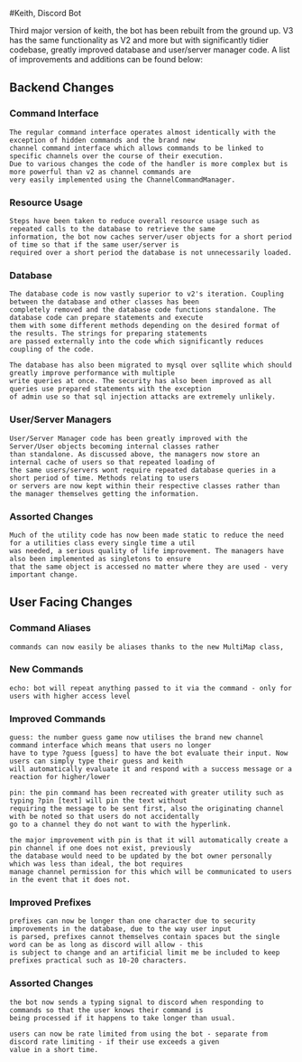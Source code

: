 #Keith, Discord Bot

Third major version of keith, the bot has been rebuilt from the ground up. V3 has the same functionality as V2 and more
but with significantly tidier codebase, greatly improved database and user/server manager code. A list of improvements
and additions can be found below: 

## Backend Changes

### Command Interface
    The regular command interface operates almost identically with the exception of hidden commands and the brand new 
    channel command interface which allows commands to be linked to specific channels over the course of their execution.
    Due to various changes the code of the handler is more complex but is more powerful than v2 as channel commands are
    very easily implemented using the ChannelCommandManager.

### Resource Usage
    Steps have been taken to reduce overall resource usage such as repeated calls to the database to retrieve the same
    information, the bot now caches server/user objects for a short period of time so that if the same user/server is 
    required over a short period the database is not unnecessarily loaded.

### Database
    The database code is now vastly superior to v2's iteration. Coupling between the database and other classes has been
    completely removed and the database code functions standalone. The database code can prepare statements and execute
    them with some different methods depending on the desired format of the results. The strings for preparing statements
    are passed externally into the code which significantly reduces coupling of the code. 

    The database has also been migrated to mysql over sqllite which should greatly improve performance with multiple 
    write queries at once. The security has also been improved as all queries use prepared statements with the exception
    of admin use so that sql injection attacks are extremely unlikely. 

### User/Server Managers
    User/Server Manager code has been greatly improved with the Server/User objects becoming internal classes rather
    than standalone. As discussed above, the managers now store an internal cache of users so that repeated loading of
    the same users/servers wont require repeated database queries in a short period of time. Methods relating to users
    or servers are now kept within their respective classes rather than the manager themselves getting the information.

### Assorted Changes
    Much of the utility code has now been made static to reduce the need for a utilities class every single time a util 
    was needed, a serious quality of life improvement. The managers have also been implemented as singletons to ensure 
    that the same object is accessed no matter where they are used - very important change. 

## User Facing Changes

### Command Aliases
    commands can now easily be aliases thanks to the new MultiMap class, 

### New Commands
    echo: bot will repeat anything passed to it via the command - only for users with higher access level
    
### Improved Commands
    guess: the number guess game now utilises the brand new channel command interface which means that users no longer
    have to type ?guess [guess] to have the bot evaluate their input. Now users can simply type their guess and keith
    will automatically evaluate it and respond with a success message or a reaction for higher/lower

    pin: the pin command has been recreated with greater utility such as typing ?pin [text] will pin the text without
    requiring the message to be sent first, also the originating channel with be noted so that users do not accidentally
    go to a channel they do not want to with the hyperlink. 

    the major improvement with pin is that it will automatically create a pin channel if one does not exist, previously
    the database would need to be updated by the bot owner personally which was less than ideal, the bot requires 
    manage channel permission for this which will be communicated to users in the event that it does not. 

### Improved Prefixes
    prefixes can now be longer than one character due to security improvements in the database, due to the way user input
    is parsed, prefixes cannot themselves contain spaces but the single word can be as long as discord will allow - this
    is subject to change and an artificial limit me be included to keep prefixes practical such as 10-20 characters. 

### Assorted Changes
    the bot now sends a typing signal to discord when responding to commands so that the user knows their command is
    being processed if it happens to take longer than usual. 

    users can now be rate limited from using the bot - separate from discord rate limiting - if their use exceeds a given
    value in a short time.

    